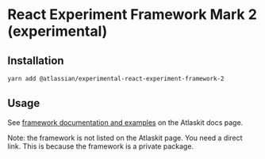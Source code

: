 # React Experiment Framework Mark 2 (experimental)

## Installation

```sh
yarn add @atlassian/experimental-react-experiment-framework-2
```

## Usage

See [framework documentation and examples](https://atlaskit.atlassian.com/packages/growth-experimental/experimental-react-experiment-framework-2/)
on the Atlaskit docs page.

Note: the framework is not listed on the Atlaskit page. You need a direct link.
This is because the framework is a private package.

